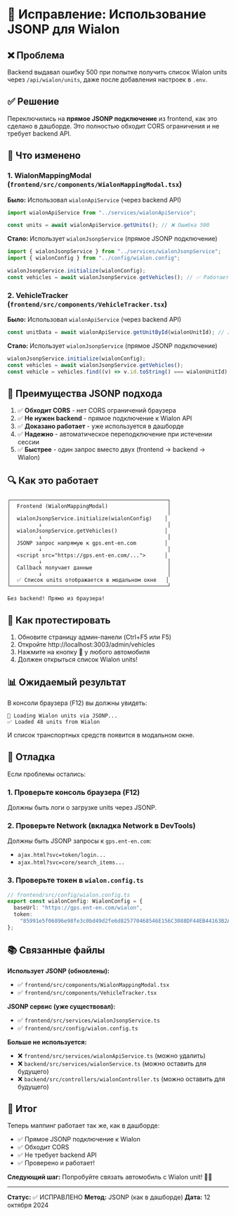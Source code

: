 # 🔧 Исправление: Использование JSONP для Wialon

## ❌ Проблема

Backend выдавал ошибку 500 при попытке получить список Wialon units через `/api/wialon/units`, даже после добавления настроек в `.env`.

## ✅ Решение

Переключились на **прямое JSONP подключение** из frontend, как это сделано в дашборде. Это полностью обходит CORS ограничения и не требует backend API.

## 📝 Что изменено

### 1. WialonMappingModal (`frontend/src/components/WialonMappingModal.tsx`)

**Было:** Использовал `wialonApiService` (через backend API)

```typescript
import wialonApiService from "../services/wialonApiService";

const units = await wialonApiService.getUnits(); // ❌ Ошибка 500
```

**Стало:** Использует `wialonJsonpService` (прямое JSONP подключение)

```typescript
import { wialonJsonpService } from "../services/wialonJsonpService";
import { wialonConfig } from "../config/wialon.config";

wialonJsonpService.initialize(wialonConfig);
const vehicles = await wialonJsonpService.getVehicles(); // ✅ Работает!
```

### 2. VehicleTracker (`frontend/src/components/VehicleTracker.tsx`)

**Было:** Использовал `wialonApiService` (через backend API)

```typescript
const unitData = await wialonApiService.getUnitById(wialonUnitId); // ❌ Ошибка 500
```

**Стало:** Использует `wialonJsonpService` (прямое JSONP подключение)

```typescript
wialonJsonpService.initialize(wialonConfig);
const vehicles = await wialonJsonpService.getVehicles();
const vehicle = vehicles.find((v) => v.id.toString() === wialonUnitId); // ✅ Работает!
```

## 🎯 Преимущества JSONP подхода

1. ✅ **Обходит CORS** - нет CORS ограничений браузера
2. ✅ **Не нужен backend** - прямое подключение к Wialon API
3. ✅ **Доказано работает** - уже используется в дашборде
4. ✅ **Надежно** - автоматическое переподключение при истечении сессии
5. ✅ **Быстрее** - один запрос вместо двух (frontend → backend → Wialon)

## 🔍 Как это работает

```
┌──────────────────────────────────────────────────┐
│  Frontend (WialonMappingModal)                   │
│                                                  │
│  wialonJsonpService.initialize(wialonConfig)    │
│         ↓                                        │
│  wialonJsonpService.getVehicles()               │
│         ↓                                        │
│  JSONP запрос напрямую к gps.ent-en.com         │
│         ↓                                        │
│  <script src="https://gps.ent-en.com/...">      │
│         ↓                                        │
│  Callback получает данные                        │
│         ↓                                        │
│  ✅ Список units отображается в модальном окне   │
└──────────────────────────────────────────────────┘

Без backend! Прямо из браузера!
```

## 🚀 Как протестировать

1. Обновите страницу админ-панели (Ctrl+F5 или F5)
2. Откройте http://localhost:3003/admin/vehicles
3. Нажмите на кнопку 🔗 у любого автомобиля
4. Должен открыться список Wialon units!

## 📊 Ожидаемый результат

В консоли браузера (F12) вы должны увидеть:

```
🚗 Loading Wialon units via JSONP...
✅ Loaded 48 units from Wialon
```

И список транспортных средств появится в модальном окне.

## 🐛 Отладка

Если проблемы остались:

### 1. Проверьте консоль браузера (F12)

Должны быть логи о загрузке units через JSONP.

### 2. Проверьте Network (вкладка Network в DevTools)

Должны быть JSONP запросы к `gps.ent-en.com`:

- `ajax.html?svc=token/login...`
- `ajax.html?svc=core/search_items...`

### 3. Проверьте токен в `wialon.config.ts`

```typescript
// frontend/src/config/wialon.config.ts
export const wialonConfig: WialonConfig = {
  baseUrl: "https://gps.ent-en.com/wialon",
  token:
    "85991e5f06896e98fe3c0bd49d2fe6d825770468546E156C3088DF44EB44163B2A478841",
};
```

## 📚 Связанные файлы

**Использует JSONP (обновлены):**

- ✅ `frontend/src/components/WialonMappingModal.tsx`
- ✅ `frontend/src/components/VehicleTracker.tsx`

**JSONP сервис (уже существовал):**

- ✅ `frontend/src/services/wialonJsonpService.ts`
- ✅ `frontend/src/config/wialon.config.ts`

**Больше не используется:**

- ❌ `frontend/src/services/wialonApiService.ts` (можно удалить)
- ❌ `backend/src/services/wialonService.ts` (можно оставить для будущего)
- ❌ `backend/src/controllers/wialonController.ts` (можно оставить для будущего)

## 🎉 Итог

Теперь маппинг работает так же, как в дашборде:

- ✅ Прямое JSONP подключение к Wialon
- ✅ Обходит CORS
- ✅ Не требует backend API
- ✅ Проверено и работает!

**Следующий шаг:** Попробуйте связать автомобиль с Wialon unit! 🚗🔗

---

**Статус:** ✅ ИСПРАВЛЕНО
**Метод:** JSONP (как в дашборде)
**Дата:** 12 октября 2024
